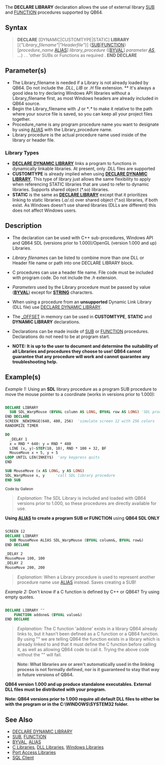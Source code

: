 The **DECLARE LIBRARY** declaration allows the use of external library [SUB](SUB) and [FUNCTION](FUNCTION) procedures supported by QB64.

## Syntax

> **DECLARE** [DYNAMIC|CUSTOMTYPE|STATIC] **LIBRARY** [{*"Library_filename"*|*"Headerfile"*}]
>  {[SUB](SUB)|[FUNCTION](FUNCTION)} [*procedure_name* [ALIAS](ALIAS)] *library_procedure* ([[BYVAL](BYVAL)] *parameter [AS](AS)*, ...)
>   .
>   . 'other SUBs or Functions as required
>   .
> **END DECLARE**

## Parameter(s)

* The Library_filename is needed if a Library is not already loaded by QB64. Do not include the *.DLL*, *LIB* or *.H* file extension.
** It's always a good idea to try declaring Windows API libraries without a Library_filename first, as most Windows headers are already included in QB64 source.
* Begin the Library_filename with **./** or **.\** to make it relative to the path where your source file is saved, so you can keep all your project files together.
* Procedure_name is any program procedure name you want to designate by using [ALIAS](ALIAS) with the Library_procedure name. 
* Library procedure is the actual procedure name used inside of the library or header file.

### Library Types

* **[DECLARE DYNAMIC LIBRARY](DECLARE-DYNAMIC-LIBRARY)** links a program to functions in dynamically linkable libraries. At present, only .DLL files are supported
* **CUSTOMTYPE** is already implied when using **[DECLARE DYNAMIC LIBRARY](DECLARE-DYNAMIC-LIBRARY)**. This type of library just allows the same flexibility to apply when referencing STATIC libraries that are used to refer to dynamic libraries. Supports shared object (*.so) libraries.
* **STATIC** is the same as **[DECLARE LIBRARY](https://github.com/QB64Official/qb64/wiki/DECLARE-LIBRARY)** except that it prioritizes linking to static libraries (*.a/*.o) over shared object (*.so) libraries, if both exist. As Windows doesn't use shared libraries (DLLs are different) this does not affect Windows users.

## Description

* The declaration can be used with C++ sub-procedures, Windows API and QB64 SDL (versions prior to 1.000)/OpenGL (version 1.000 and up) Libraries.
* *Library filename*s can be listed to combine more than one DLL or Header file name or path into one DECLARE LIBRARY block.
* C procedures can use a header file name. File code must be included with program code. Do not include the *.h* extension.
* *Parameters* used by the Library procedure must be passed by value (**[BYVAL](BYVAL)**) except for **[STRING](STRING)** characters.
* When using a procedure from an **unsupported** Dynamic Link Library (DLL file) use [DECLARE DYNAMIC LIBRARY](DECLARE-DYNAMIC-LIBRARY).

* The [_OFFSET](_OFFSET) in memory can be used in **CUSTOMTYPE**, **STATIC** and **DYNAMIC LIBRARY** declarations.
* Declarations can be made inside of [SUB](SUB) or [FUNCTION](FUNCTION) procedures. Declarations do not need to be at program start.
* **NOTE: It is up to the user to document and determine the suitability of all Libraries and procedures they choose to use! QB64 cannot guarantee that any procedure will work and cannot quarantee any troubleshooting help.**

## Example(s)

*Example 1:* Using an **SDL** library procedure as a program SUB procedure to move the mouse pointer to a coordinate (works in versions prior to 1.000):

```vb

DECLARE LIBRARY
  SUB SDL_WarpMouse (BYVAL column AS LONG, BYVAL row AS LONG) 'SDL procedure name
END DECLARE
SCREEN _NEWIMAGE(640, 480, 256)  'simulate screen 12 with 256 colors
RANDOMIZE TIMER

DO
  _DELAY 1
  x = RND * 640: y = RND * 480
  LINE (x, y)-STEP(10, 10), RND * 100 + 32, BF
  MouseMove x + 5, y + 5
LOOP UNTIL LEN(INKEY$)  'any keypress quits
END

SUB MouseMove (x AS LONG, y AS LONG)
SDL_WarpMouse x, y     'call SDL library procedure
END SUB 

```
<sub>Code by Galleon</sub>

> *Explanation:* The SDL Library is included and loaded with QB64 versions prior to 1.000, so these procedures are directly available for use. 

**Using [ALIAS](ALIAS) to create a program SUB or FUNCTION** using **QB64 SDL ONLY**

```vb

SCREEN 12
DECLARE LIBRARY
  SUB MouseMove ALIAS SDL_WarpMouse (BYVAL column&, BYVAL row&)
END DECLARE

_DELAY 2
MouseMove 100, 100
_DELAY 2
MouseMove 200, 200 

```

> *Explanation:* When a Library procedure is used to represent another procedure name use [ALIAS](ALIAS) instead. Saves creating a SUB!

*Example 2:* Don't know if a C function is defined by C++ or QB64? Try using empty quotes.

```vb

DECLARE LIBRARY ""
    FUNCTION addone& (BYVAL value&)
END DECLARE 

```

> *Explanation:* The C function 'addone' exists in a library QB64 already links to, but it hasn't been defined as a C function or a QB64 function. By using "" we are telling QB64 the function exists in a library which is already linked to and that it must define the C function before calling it, as well as allowing QB64 code to call it. Trying the above code without the "" will fail.

> **Note: What libraries are or aren't automatically used in the linking process is not formally defined, nor is it guaranteed to stay that way in future versions of QB64.**

**QB64 version 1.000 and up produce standalone executables. External DLL files must be distributed with your program.**

**Note: QB64 versions prior to 1.000 require all default DLL files to either be with the program or in the C:\WINDOWS\SYSTEM32 folder.**

## See Also

* [DECLARE DYNAMIC LIBRARY](DECLARE-DYNAMIC-LIBRARY)
* [SUB](SUB), [FUNCTION](FUNCTION)
* [BYVAL](BYVAL), [ALIAS](ALIAS)
* [C Libraries](C-Libraries), [DLL Libraries](DLL-Libraries), [Windows Libraries](Windows-Libraries)
* [Port Access Libraries](Port-Access-Libraries)
* [SQL Client](SQL-Client)
